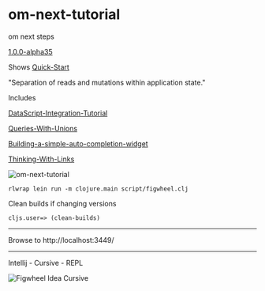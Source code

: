 # om-next-tutorial
om next steps

[1.0.0-alpha35](https://clojars.org/org.omcljs/om)

Shows [Quick-Start](https://github.com/omcljs/om/wiki/Quick-Start-%28om.next%29)

"Separation of reads and mutations within application state." 

Includes

[DataScript-Integration-Tutorial](https://github.com/omcljs/om/wiki/DataScript-Integration-Tutorial)

[Queries-With-Unions](https://github.com/omcljs/om/wiki/Queries-With-Unions)

[Building-a-simple-auto-completion-widget](https://github.com/omcljs/om/wiki/Remote-Synchronization-Tutorial#building-a-simple-auto-completion-widget)

[Thinking-With-Links](https://github.com/omcljs/om/wiki/Thinking-With-Links!)

![om-next-tutorial](https://raw.githubusercontent.com/griffio/griffio.github.io/master/public/om-next-tutorial.gif)

~~~
rlwrap lein run -m clojure.main script/figwheel.clj
~~~

Clean builds if changing versions

~~~
cljs.user=> (clean-builds)
~~~

---

Browse to http://localhost:3449/

---

Intellij - Cursive - REPL

![Figwheel Idea Cursive](https://raw.githubusercontent.com/griffio/griffio.github.io/master/public/figwheel-idea.png)

